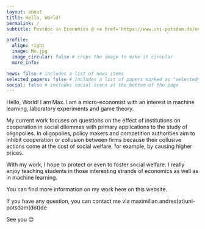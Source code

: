 ```yaml
---
layout: about
title: Hello, World!
permalink: /
subtitle: Postdoc in Economics @ <a href='https://www.uni-potsdam.de/en/university-of-potsdam'>Universität Potsdam</a> and <a href='https://berlinschoolofeconomics.de/home'>the Berlin School of Economics</a>

profile:
  align: right
  image: Me.jpg
  image_circular: false # crops the image to make it circular
  more_info: 

news: false # includes a list of news items
selected_papers: false # includes a list of papers marked as "selected={true}"
social: false # includes social icons at the bottom of the page
---
```


Hello, World! I am Max. I am a micro-economist with an interest in machine learning, laboratory experiments and game theory.

My current work focuses on questions on the effect of institutions on cooperation in social dilemmas with primary applications to the study of oligopolies. 
In oligopolies, policy makers and competition authorities aim to inhibit cooperation or collusion between firms because their collusive actions come at the cost of social welfare, for example, by causing higher prices. 

With my work, I hope to protect or even to foster social welfare. I really enjoy teaching students in those interesting strands of economics as well as in machine learning.

You can find more information on my work here on this website.

If you have any question, you can contact me via maximilian.andres(at)uni-potsdam(dot)de

See you 😊
